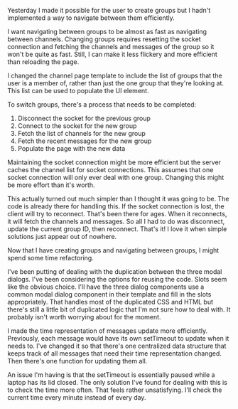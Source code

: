 Yesterday I made it possible for the user to create groups but I hadn't
implemented a way to navigate between them efficiently.

I want navigating between groups to be almost as fast as navigating between
channels. Changing groups requires resetting the socket connection and fetching
the channels and messages of the group so it won't be quite as fast. Still, I
can make it less flickery and more efficient than reloading the page.

I changed the channel page template to include the list of groups that the user
is a member of, rather than just the one group that they're looking at. This
list can be used to populate the UI element.

To switch groups, there's a process that needs to be completed:
 1. Disconnect the socket for the previous group
 2. Connect to the socket for the new group
 3. Fetch the list of channels for the new group
 4. Fetch the recent messages for the new group
 5. Populate the page with the new data

Maintaining the socket connection might be more efficient but the server caches
the channel list for socket connections. This assumes that one socket connection
will only ever deal with one group. Changing this might be more effort than it's
worth.

This actually turned out much simpler than I thought it was going to be. The
code is already there for handling this. If the socket connection is lost, the
client will try to reconnect. That's been there for ages. When it reconnects, it
will fetch the channels and messages. So all I had to do was disconnect, update
the current group ID, then reconnect. That's it! I love it when simple solutions
just appear out of nowhere.

Now that I have creating groups and navigating between groups, I might spend
some time refactoring.

I've been putting of dealing with the duplication between the three modal
dialogs. I've been considering the options for reusing the code. Slots seem like
the obvious choice. I'll have the three dialog components use a common modal
dialog component in their template and fill in the slots appropriately. That
handles most of the duplicated CSS and HTML but there's still a little bit of
duplicated logic that I'm not sure how to deal with. It probably isn't worth
worrying about for the moment.

I made the time representation of messages update more efficiently. Previously,
each message would have its own setTimeout to update when it needs to. I've
changed it so that there's one centralized data structure that keeps track of
all messages that need their time representation changed. Then there's one
function for updating them all.

An issue I'm having is that the setTimeout is essentially paused while a laptop
has its lid closed. The only solution I've found for dealing with this is to
check the time more often. That feels rather unsatisfying. I'll check the
current time every minute instead of every day.

